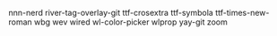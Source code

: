 nnn-nerd
river-tag-overlay-git
ttf-crosextra
ttf-symbola
ttf-times-new-roman
wbg
wev
wired
wl-color-picker
wlprop
yay-git
zoom
